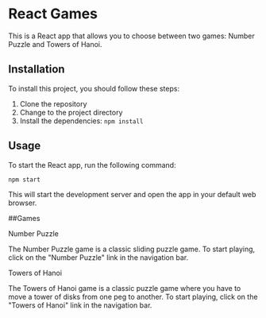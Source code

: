 # React Games

This is a React app that allows you to choose between two games: Number Puzzle and Towers of Hanoi.

## Installation

To install this project, you should follow these steps:

1. Clone the repository
2. Change to the project directory
3. Install the dependencies: `npm install`

## Usage

To start the React app, run the following command:

`npm start`

This will start the development server and open the app in your default web browser.

##Games

Number Puzzle

The Number Puzzle game is a classic sliding puzzle game. To start playing, click on the "Number Puzzle" link in the navigation bar.

Towers of Hanoi

The Towers of Hanoi game is a classic puzzle game where you have to move a tower of disks from one peg to another. To start playing, click on the "Towers of Hanoi" link in the navigation bar.
